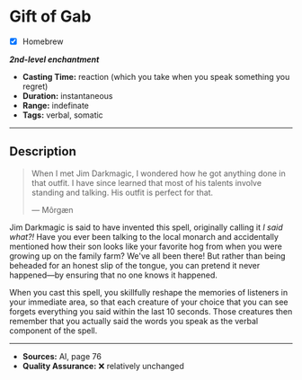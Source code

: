 # Gift of Gab
- [x] Homebrew

***2nd-level enchantment***
- **Casting Time:** reaction (which you take when you speak something you regret)
- **Duration:** instantaneous
- **Range:** indefinate
- **Tags:** verbal, somatic

---

## Description
> When I met Jim Darkmagic, I wondered how he got anything done in that outfit.
> I have since learned that most of his talents involve standing and talking.
> His outfit is perfect for that.
> 
> &mdash; Môrgæn

Jim Darkmagic is said to have invented this spell, originally calling it *I said what?!* Have you ever been talking to the local monarch and accidentally mentioned how their son looks like your favorite hog from when you were growing up on the family farm? We've all been there! But rather than being beheaded for an honest slip of the tongue, you can pretend it never happened&mdash;by ensuring that no one knows it happened.

When you cast this spell, you skillfully reshape the memories of listeners in your immediate area, so that each creature of your choice that you can see forgets everything you said within the last 10 seconds.
Those creatures then remember that you actually said the words you speak as the verbal component of the spell.

---

- **Sources:** AI, page 76
- **Quality Assurance:** :x: relatively unchanged
